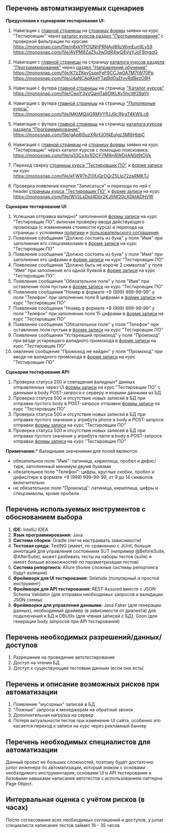 ## Перечень автоматизируемых сценариев

**Предусловия к сценариям тестирования UI:**

1. Навигация с [главной страницы](https://netology.ru/) на [страницу формы](https://netology.ru/programs/qa) заявки на
   курс "Тестировщик" через [каталог курсов раздел "Программирование"](https://netology.ru/development) с проверкой
   фильтрации по курсам
   https://monosnap.com/file/n8xkYPOQNhPRNAyl89zWimEun9Ly59
   https://monosnap.com/file/AVPM9ZaZ1u3wDdR4wQ4VgYJoF8mgqQ

2. Навигация с [главной страницы](https://netology.ru/) на
   страницу [каталога курсов раздела "Программирование"](https://netology.ru/development)
   через [раздел "Направления обучения"](https://netology.ru/#/directions)
   https://monosnap.com/file/K7zZKev0sqpFeF9CCJw0A7M7tW70Pp
   https://monosnap.com/file/J4aNCApKkeYTatBdOsEtvvRdBezO8H

3. Навигация с футера [главной страницы](https://netology.ru/) на
   страницу ["Каталог курсов"](https://netology.ru/navigation)
   https://monosnap.com/file/CwoY3vVQamTa8OIKLKv5hciW29aYii

4. Навигация с футера [главной страницы](https://netology.ru/) на
   страницу ["Популярные курсы"](https://netology.ru/popular)
   https://monosnap.com/file/MKtMQiijGRMVYfUJ9c1NraT4KWILc6

5. Навигация с футера [главной страницы](https://netology.ru/) на
   страницу [каталога курсов раздела "Программирование"](https://netology.ru/development)
   https://monosnap.com/file/gAp6l5uzXRirfJOfAEulgz3MI6HbbC

6. Навигация с [главной страницы](https://netology.ru/) на [страницу формы](https://netology.ru/programs/qa) заявки на
   курс "Тестировщик" через каталог курсов с помощью поисковика.
   https://monosnap.com/file/q33Cx3vXDCFYM9jnRWDilANSt9tOVk

7. Переход сверху [страницы курса "Тестировщик ПО"](https://netology.ru/programs/qa#/)
   к [форме записи](https://netology.ru/programs/qa#/order) на курс
   https://monosnap.com/file/kFWR7hZOIfJQrDQrZ5LIp72zaRMKTJ

8. Проверка появление кнопки "Записаться" и перехода по ней с
   header [страницы курса "Тестировщик ПО"](https://netology.ru/programs/qa#/)
   к [форме записи](https://netology.ru/programs/qa#/order) на курс
   https://monosnap.com/file/WVzLsDpt4Dbr2KJ5Nf20cXDktADHVW

**Сценарии тестирования UI:**

1. Успешная отправка валидно* заполненной [формы записи](https://netology.ru/programs/qa#/order) на курс "Тестировщик
   ПО", включая проверку ввода действующего промокода (с изменением стоимости курса) и перехода на страницы с
   условиями [политики](https://netology.ru/legal/11)  и  [пользовательского соглашения](https://netology.ru/legal/6)
2. Появление сообщения "Должно состоять из букв" у поля "Имя" при заполнение его спецсимволами
   в [форме записи](https://netology.ru/programs/qa#/order) на курс "Тестировщик ПО"
3. Появление сообщения "Должно состоять из букв" у поля "Имя" при заполнение его цифрами
   в [форме записи](https://netology.ru/programs/qa#/order) на курс "Тестировщик ПО"
4. Появление сообщения "Должно быть не короче 2 символов" у поля "Имя" при заполнение его одной буквой
   в [форме записи](https://netology.ru/programs/qa#/order) на курс "Тестировщик ПО"
5. Появление сообщения "Обязательное поле" у поля "Имя" при оставление поля пустым
   в [форме записи](https://netology.ru/programs/qa#/order) на курс "Тестировщик ПО"
6. Появление сообщения "Номер в формате +9 (999) 999-99-99" у поля "Телефон" при заполнение поля 8 цифрами
   в [форме записи](https://netology.ru/programs/qa#/order) на курс "Тестировщик ПО"
7. Появление сообщения "Номер в формате +9 (999) 999-99-99" у поля "Телефон" при заполнение поля 15 цифрами
   в [форме записи](https://netology.ru/programs/qa#/order) на курс "Тестировщик ПО"
8. Появление сообщения "Обязательное поле" у поля "Телефон" при оставление поля пустым
   в [форме записи](https://netology.ru/programs/qa#/order) на курс "Тестировщик ПО"
9. Появление сообщения "Устаревший промокод" у поля "Промокод" при вводе устаревшего валидного промокода
   в [форме записи](https://netology.ru/programs/qa#/order) на курс "Тестировщик ПО"
10. оявление сообщения "Промокод не найден" у поля "Промокод" при вводе не валидного промокода
    в [форме записи](https://netology.ru/programs/qa#/order) на курс "Тестировщик ПО"

**Сценарии тестирования API:**

1. Проверка статуса 200 и совпадения валидных* данных отправленных через
   UI [формы записи](https://netology.ru/programs/qa#/order) на курс "Тестировщик ПО" с данными в body POST-запроса к
   серверу и новыми данными из БД.
2. Проверка статуса 500 и отсутствие новых записей в БД при отправке пустого body в POST-запросе
   отправки [формы записи](https://netology.ru/programs/qa#/order) на курс "Тестировщик ПО"
3. Проверка статуса 500 и отсутствие новых записей в БД при отправке пустого значения у атрибута phone в body в
   POST-запросе отправки [формы записи](https://netology.ru/programs/qa#/order) на курс "Тестировщик ПО"
4. Проверка статуса 500 и отсутствие новых записей в БД при отправке пустого значения у атрибута name в body в
   POST-запросе отправки [формы записи](https://netology.ru/programs/qa#/order) на курс "Тестировщик ПО"

**Примечание:*** Валидными значениями для полей являются:

- обязательное поле "Имя": латиница, кириллица, пробел и дефис/тире, заполненный минимум двумя буквами
- обязательное поле "Телефон": цифры, круглые скобки, пробел и дефис/тире в формате +9 (999) 999-99-99, от 9 до 14
  символов включительно
- не обязательное поле "Промокод": латиница, кириллица, цифры и спецсимволы, кроме пробела

## Перечень используемых инструментов с обоснованием выбора

1. **IDE:** IntelliJ IDEA
2. **Язык программирования:** Java
3. **Система сборки:** Gradle (легче настраивать зависимости)
4. **Тестовая среда:** TestNG (имеет, по сравнению с JUnit, больше аннотаций для управления состоянием SUT (например
   @BeforeSuite, @AfterSuite), может разбивать тесты на наборы тестов (suite) и имеет больше возможностей по
   параметризации тестов)
5. **Система репортинга:** Allure (более сложные системы репортинга будут излишни)
6. **Фреймворк для UI тестирования:** Selenide (популярный и простой инструмент)
7. **Фреймворк для API тестирования:** REST Assured вместе с JSON Schema Validator (для отправки необходимых запросов и
   валидации JSON схемы)
8. **Фреймворки для управления данными:** Java Faker (для генерации данных), необходимый драйвер (в зависимости от
   диалекта) для подключения к БД и DBUtils (для чтения записей с БД), Gson (для генерации body запросов при API
   тестирования)

## Перечень необходимых разрешений/данных/доступов

1. Разрешение на проведение автотестирования
2. Доступ на чтения БД
3. Доступ к существующим тестовым данным (если они есть)

## Перечень и описание возможных рисков при автоматизации

1. Появление "мусорных" записей в БД
2. "Ложные" запросы к менеджерам на обратный звонок
3. Дополнительная нагрузка на сервер
4. Потеря актуальности тестов при изменение UI сайта, особенно это касается переход к записи на курс через рекламный
   баннер

## Перечень необходимых специалистов для автоматизации

Данный проект не больших сложностей, поэтому будет достаточно junior инженера по автоматизации, который знаком с
основами
необходимого инструментария, основами UI и API тестирования и базовыми навыками написания автотестов с использованием
паттерна Page Object.

## Интервальная оценка с учётом рисков (в часах)

После согласования всех необходимых соглашений и доступов, у juniar специалиста написание тестов займет 16 - 35 часов

